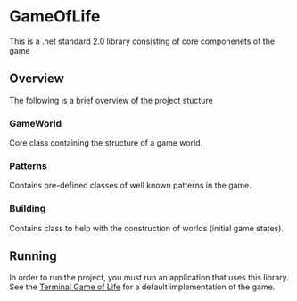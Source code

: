 # GameOfLife
This is a .net standard 2.0 library consisting of core componenets of the game

## Overview
The following is a brief overview of the project stucture

### GameWorld
Core class containing the structure of a game world.

### Patterns
Contains pre-defined classes of well known patterns in the game.

### Building
Contains class to help with the construction of worlds (initial game states).

## Running
In order to run the project, you must run an application that uses this library.
See the [Terminal Game of Life](https://github.com/beebopbrown/conways/tree/master/TerminalGameOfLife) for
a default implementation of the game.
